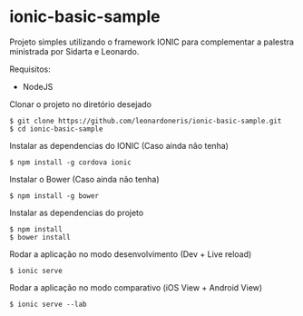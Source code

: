 # ionic-basic-sample
Projeto simples utilizando o framework IONIC para complementar a palestra ministrada por Sidarta e Leonardo.

Requisitos:
- NodeJS

Clonar o projeto no diretório desejado
```
$ git clone https://github.com/leonardoneris/ionic-basic-sample.git
$ cd ionic-basic-sample
```

Instalar as dependencias do IONIC (Caso ainda não tenha)
```
$ npm install -g cordova ionic
```

Instalar o Bower (Caso ainda não tenha)
```
$ npm install -g bower
```

Instalar as dependencias do projeto
```
$ npm install
$ bower install
```

Rodar a aplicação no modo desenvolvimento (Dev + Live reload)
```
$ ionic serve
```

Rodar a aplicação no modo comparativo (iOS View + Android View)
```
$ ionic serve --lab
```
